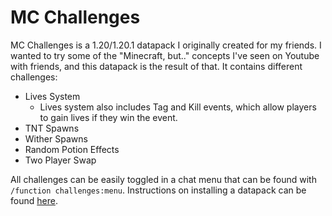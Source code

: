 # MC Challenges
MC Challenges is a 1.20/1.20.1 datapack I originally created for my friends. I wanted to try some of the "Minecraft, but.." concepts I've seen on Youtube with friends, and this datapack is the result of that.
It contains different challenges:
- Lives System
    - Lives system also includes Tag and Kill events, which allow players to gain lives if they win the event.
- TNT Spawns
- Wither Spawns
- Random Potion Effects
- Two Player Swap

All challenges can be easily toggled in a chat menu that can be found with `/function challenges:menu`.
Instructions on installing a datapack can be found [here](https://minecraft.fandom.com/wiki/Tutorials/Installing_a_data_pack).
